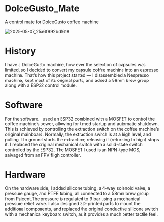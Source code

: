 # DolceGusto_Mate
A control mate for DolceGusto coffee machine

![2025-05-07_25a6f992bdf618](https://github.com/user-attachments/assets/e2ddd9d1-315b-4cb4-990e-3af1cc4e6067)

# History
I have a DolceGusto machine, how ever the selection of capsules was limited, so I decided to convert my capsule coffee machine into an espresso machine. That’s how this project started — I disassembled a Nespresso machine, kept most of its original parts, and added a 58mm brew group along with a ESP32 control module.

# Software

For the software, I used an ESP32 combined with a MOSFET to control the coffee machine’s power, allowing for timed startup and automatic shutdown.
This is achieved by controlling the extraction switch on the coffee machine’s original mainboard. Normally, the extraction switch is at a high level, and pulling it to ground starts the extraction; releasing it (returning to high) stops it. I replaced the original mechanical switch with a solid-state switch controlled by the ESP32. The MOSFET I used is an NPN-type MOS, salvaged from an FPV fligh controller.

# Hardware

On the hardware side, I added silicone tubing, a 4-way solenoid valve, a pressure gauge, and PTFE tubing, all connected to a 58mm brew group from Paicent.The pressure is regulated to 9 bar using a mechanical pressure relief valve.
I also designed 3D-printed parts to mount the additional components, and replaced the original conductive silicone switch with a mechanical keyboard switch, as it provides a much better tactile feel.





